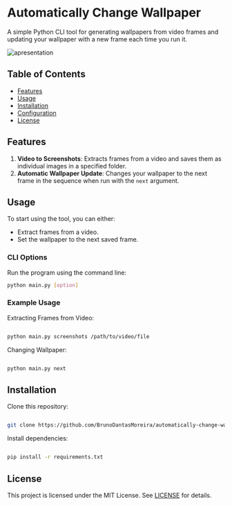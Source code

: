 # Automatically Change Wallpaper

A simple Python CLI tool for generating wallpapers from video frames and updating your wallpaper with a new frame each time you run it.

![apresentation](https://github.com/user-attachments/assets/12556d65-a598-4bc5-8a28-bd001a098089)


## Table of Contents
- [Features](#features)
- [Usage](#usage)
- [Installation](#installation)
- [Configuration](#configuration)
- [License](#license)

## Features
1. **Video to Screenshots**: Extracts frames from a video and saves them as individual images in a specified folder.
2. **Automatic Wallpaper Update**: Changes your wallpaper to the next frame in the sequence when run with the `next` argument.

## Usage
To start using the tool, you can either:
- Extract frames from a video.
- Set the wallpaper to the next saved frame.

### CLI Options
Run the program using the command line:
```bash
python main.py [option]
```
### Example Usage

  Extracting Frames from Video:
```bash

python main.py screenshots /path/to/video/file
```

Changing Wallpaper:
```bash

python main.py next
```

## Installation

Clone this repository:
```bash

git clone https://github.com/BrunoDantasMoreira/automatically-change-wallpaper.git
```

Install dependencies:
```bash

pip install -r requirements.txt
```

## License

This project is licensed under the MIT License. See [LICENSE](LICENSE.md) for details.
